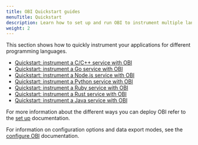 ```yaml
---
title: OBI Quickstart guides
menuTitle: Quickstart
description: Learn how to set up and run OBI to instrument multiple languages.
weight: 2
---
```


This section shows how to quickly instrument your applications for different
programming languages.

- [Quickstart: instrument a C/C++ service with OBI](cpp/)
- [Quickstart: instrument a Go service with OBI](golang/)
- [Quickstart: instrument a Node.js service with OBI](nodejs/)
- [Quickstart: instrument a Python service with OBI](python/)
- [Quickstart: instrument a Ruby service with OBI](ruby/)
- [Quickstart: instrument a Rust service with OBI](rust/)
- [Quickstart: instrument a Java service with OBI](java/)

For more information about the different ways you can deploy OBI refer to the
[set up](../setup/) documentation.

For information on configuration options and data export modes, see the
[configure OBI](../configure/) documentation.
